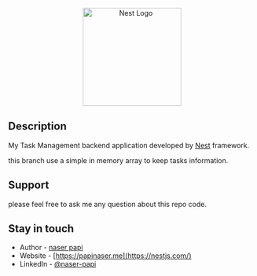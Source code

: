 <p align="center">
  <a href="http://nestjs.com/" target="blank"><img src="https://nestjs.com/img/logo-small.svg" width="200" alt="Nest Logo" /></a>
</p>

[circleci-image]: https://img.shields.io/circleci/build/github/nestjs/nest/master?token=abc123def456
[circleci-url]: https://circleci.com/gh/nestjs/nest

  
## Description

My Task Management backend application developed by  [Nest](https://github.com/nestjs/nest) framework.

this branch use a simple in memory array to keep tasks information.

## Support
 
please feel free to ask me any question about this repo code.

## Stay in touch

- Author - [naser papi](naser.papi.dev@gmail.com)
- Website - [https://papinaser.me](https://nestjs.com/)
- LinkedIn - [@naser-papi](https://www.linkedin.com/in/naser-papi/)


